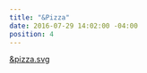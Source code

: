 ```yaml
---
title: "&Pizza"
date: 2016-07-29 14:02:00 -04:00
position: 4
---
```


[&pizza.svg](/uploads/&pizza.svg)